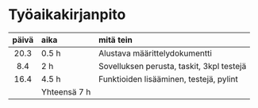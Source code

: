 # Työaikakirjanpito

| päivä | aika | mitä tein  |
| :----:|:-----| :-----|
| 20.3 | 0.5 h   | Alustava määrittelydokumentti |
| 8.4  | 2 h     | Sovelluksen perusta, taskit, 3kpl testejä
| 16.4 | 4.5 h   | Funktioiden lisääminen, testejä, pylint 
|      |Yhteensä 7 h 
